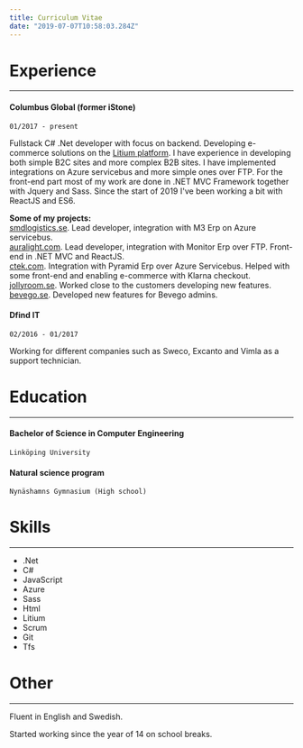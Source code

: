 ```yaml
---
title: Curriculum Vitae
date: "2019-07-07T10:58:03.284Z"
---
```


# Experience
---

#### Columbus Global (former iStone)
```
01/2017 - present
```
Fullstack C# .Net developer with focus on backend. Developing e-commerce solutions on the <a href="https://www.litium.se/">Litium platform</a>.
I have experience in developing both simple B2C sites and more complex B2B sites. 
I have implemented integrations on Azure servicebus and more simple ones over FTP. For the front-end part most of my work are done in .NET MVC Framework
together with Jquery and Sass. Since the start of 2019 I've been working a bit with ReactJS and ES6.

<b>Some of my projects:</b> <br/>
<a href="smdlogistics.se">smdlogistics.se</a>. Lead developer, integration with M3 Erp on Azure servicebus. <br/>
<a href="www.auralight.com">auralight.com</a>. Lead developer, integration with Monitor Erp over FTP. Front-end in .NET MVC and ReactJS. <br/>
<a href="www.ctek.com">ctek.com</a>. Integration with Pyramid Erp over Azure Servicebus. Helped with some front-end and enabling e-commerce with Klarna checkout. <br/>
<a href="www.jollyroom.se">jollyroom.se</a>. Worked close to the customers developing new features. <br/>
<a href="www.bevego.se">bevego.se</a>. Developed new features for Bevego admins. <br/>
#### Dfind IT
```
02/2016 - 01/2017
```
Working for different companies such as Sweco, Excanto and Vimla as a support technician.

# Education
---
#### Bachelor of Science in Computer Engineering
```
Linköping University
```

#### Natural science program
```
Nynäshamns Gymnasium (High school)
```

# Skills
---
* .Net
* C#
* JavaScript
* Azure
* Sass
* Html
* Litium
* Scrum
* Git
* Tfs

# Other
---
Fluent in English and Swedish.

Started working since the year of 14 on school breaks.
